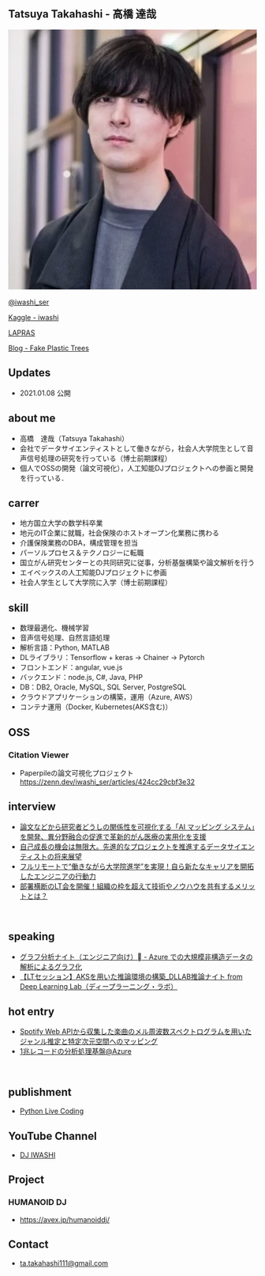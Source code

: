 ## Tatsuya Takahashi - 高橋 達哉
![Tatsuya Takahashi](./assets/profile.png)

<a href="https://twitter.com/iwashi_ser?ref_src=twsrc%5Etfw" class="twitter-follow-button" data-show-count="false">@iwashi_ser</a><script async src="https://platform.twitter.com/widgets.js" charset="utf-8"></script>

[Kaggle - iwashi](https://www.kaggle.com/tatsuyatakahashi)

[LAPRAS](https://lapras.com/public/VULQ5PG)

[Blog - Fake Plastic Trees](https://fake-plastic-trees.hatenablog.jp/)

## Updates
- 2021.01.08 公開

## about me
- 高橋　達哉（Tatsuya Takahashi）
- 会社でデータサイエンティストとして働きながら，社会人大学院生として音声信号処理の研究を行っている（博士前期課程）
- 個人でOSSの開発（論文可視化），人工知能DJプロジェクトへの参画と開発を行っている．

## carrer
- 地方国立大学の数学科卒業
- 地元のIT企業に就職，社会保険のホストオープン化業務に携わる
- 介護保険業務のDBA，構成管理を担当
- パーソルプロセス＆テクノロジーに転職
- 国立がん研究センターとの共同研究に従事，分析基盤構築や論文解析を行う
- エイベックスの人工知能DJプロジェクトに参画
- 社会人学生として大学院に入学（博士前期課程）
 
## skill
- 数理最適化、機械学習
- 音声信号処理、自然言語処理
- 解析言語：Python, MATLAB
- DLライブラリ：Tensorflow + keras -> Chainer -> Pytorch
- フロントエンド：angular, vue.js
- バックエンド：node.js, C#, Java, PHP
- DB：DB2, Oracle, MySQL, SQL Server, PostgreSQL
- クラウドアプリケーションの構築，運用（Azure, AWS）
- コンテナ運用（Docker, Kubernetes(AKS含む)）

## OSS
### Citation Viewer
- Paperpileの論文可視化プロジェクト
https://zenn.dev/iwashi_ser/articles/424cc29cbf3e32

## interview
- [論文などから研究者どうしの関係性を可視化する「AI マッピング システム」を開発、異分野融合の促進で革新的がん医療の実用化を支援](https://customers.microsoft.com/en-us/story/748715-national-cancer-center-healthcare-azure-jp-japan)
- [自己成長の機会は無限大。先進的なプロジェクトを推進するデータサイエンティストの将来展望](https://note.com/ppt_hr/n/ne3ca6a1720f0)
- [フルリモートで“働きながら大学院進学”を実現！自ら新たなキャリアを開拓したエンジニアの行動力](https://note.com/ppt_hr/n/n8e2a73e21b46)
- [部署横断のLT会を開催！組織の枠を超えて技術やノウハウを共有するメリットとは？](https://note.com/ppt_hr/n/n79d0cdba5334)

 
## speaking
- [グラフ分析ナイト（エンジニア向け） - Azure での大規模非構造データの解析によるグラフ化](https://speakerdeck.com/iwashi/gurahufen-xi-naito-enziniaxiang-ke-azure-defalseda-gui-mo-fei-gou-zao-detafalsejie-xi-niyorugurahuhua)
- [【LTセッション】AKSを用いた推論環境の構築_DLLAB推論ナイト from Deep Learning Lab（ディープラーニング・ラボ）](https://www.slideshare.net/DeepLearningLab/aks-112745571)


## hot entry
- [Spotify Web APIから収集した楽曲のメル周波数スペクトログラムを用いたジャンル推定と特定次元空間へのマッピング](https://fake-plastic-trees.hatenablog.jp/entry/2019/12/01/183713)
- [1兆レコードの分析処理基盤@Azure](https://qiita.com/iwashi-kun/items/77fea33b904f8b9a32b9)

 
## publishment
- [Python Live Coding](https://booth.pm/ja/items/1313912)
  
## YouTube Channel
- [DJ IWASHI](https://www.youtube.com/channel/UCkNvky7O7fhjaoLyZWi3z1A?view_as=subscriber)

## Project
### HUMANOID DJ 
- https://avex.jp/humanoiddj/

## Contact
- ta.takahashi111@gmail.com